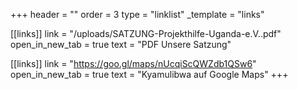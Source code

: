 +++
header = ""
order = 3
type = "linklist"
_template = "links"

[[links]]
link = "/uploads/SATZUNG-Projekthilfe-Uganda-e.V..pdf"
open_in_new_tab = true
text = "PDF Unsere Satzung"

[[links]]
link = "https://goo.gl/maps/nUcqiScQWZdb1QSw6"
open_in_new_tab = true
text = "Kyamulibwa auf Google Maps"
+++

